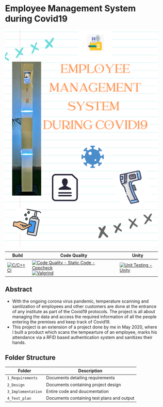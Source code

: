 # Employee Management System during Covid19

![Poster](https://github.com/somyagupta-2910/LTTS_MiniProject_256203/blob/main/1_Requirements/Project_Poster.png)

Build | Code Quality | Unity 
|---------|------------|-----------
[![C/C++ CI](https://github.com/somyagupta-2910/LTTS_MiniProject_256203/actions/workflows/c-build.yml/badge.svg)](https://github.com/somyagupta-2910/LTTS_MiniProject_256203/actions/workflows/c-build.yml) | [![Code Quality - Static Code - Cppcheck](https://github.com/somyagupta-2910/LTTS_MiniProject_256203/actions/workflows/cppcheck.yml/badge.svg)](https://github.com/somyagupta-2910/LTTS_MiniProject_256203/actions/workflows/cppcheck.yml) [![Valgrind](https://github.com/somyagupta-2910/LTTS_MiniProject_256203/actions/workflows/valgrind.yml/badge.svg)](https://github.com/somyagupta-2910/LTTS_MiniProject_256203/actions/workflows/valgrind.yml)|[![Unit Testing - Unity](https://github.com/somyagupta-2910/LTTS_MiniProject_256203/actions/workflows/unity.yml/badge.svg)](https://github.com/somyagupta-2910/LTTS_MiniProject_256203/actions/workflows/unity.yml)| 

## Abstract
 * With the ongoing corona virus pandemic, temperature scanning and sanitization of employees and other customers are done at the entrance of any institute as part of the Covid19 protocols. The project is all about managing the data and access the required information of all the people entering the premises and keep track of Covid19.
 * This project is an extension of a project done by me in May 2020, where I built a product which scans the tempearture of an employee, marks his attendance via a RFID based authentication system and sanitizes their hands.

## Folder Structure
Folder             | Description
-------------------| -----------------------------------------
`1_Requirements`   | Documents detailing requirements 
`2_Design`         | Documents containing project design
`3_Implementation` | Entire code and doucmentation
`4_Test_plan`      | Documents containing test plans and output
